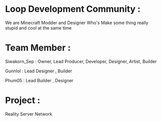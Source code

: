 # Loop Development Community :
  We are Minecraft Modder and Designer Who's Make some thing really stupid and cool at the same time
  
# Team Member :
  Siwakorn_Sep : Owner, Lead Producer, Developer, Designer, Artist, Builder
  
  Gunnlol : Lead Designer , Builder
  
  Phum05 : Lead Builder , Designer

# Project :
  Reality Server Network
